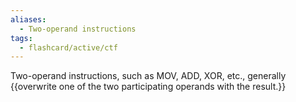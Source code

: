 ```yaml
---
aliases:
  - Two-operand instructions
tags:
  - flashcard/active/ctf
---
```


Two-operand instructions, such as MOV, ADD, XOR, etc., generally {{overwrite one of the two participating operands with the result.}} <!--SR:!2024-12-17,3,250-->